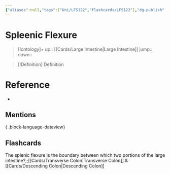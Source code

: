 ```yaml
---
{"aliases":null,"tags":["Uni/LFS122","flashcards/LFS122"],"dg-publish":true,"permalink":"/cards/spleenic-flexure/","dgPassFrontmatter":true}
---
```


# Spleenic Flexure

> [!ontology]+
> up:: [[Cards/Large Intestine\|Large Intestine]]
> jump:: 
> down:: 

> [!Definition] Definition

# Reference

- 

## Mentions


{ .block-language-dataview}

## Flashcards

The splenic flexure is the boundary between which two portions of the large intestine?;;[[Cards/Transverse Colon\|Transverse Colon]] & [[Cards/Descending Colon\|Descending Colon]]
<!--SR:!2023-10-25,2,150-->